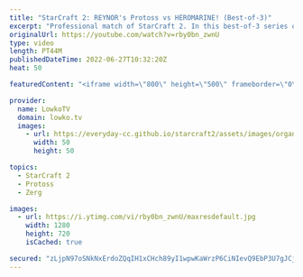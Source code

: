 ```yaml
---
title: "StarCraft 2: REYNOR's Protoss vs HEROMARINE! (Best-of-3)"
excerpt: "Professional match of StarCraft 2. In this best-of-3 series of Protoss versus Terran, we see a variety of playstyles from both players. While game number one is a quick and dirty match, the rest of the series is very impressive gameplay. Reynor's Protoss is quickly becoming better and better...  Support"
originalUrl: https://youtube.com/watch?v=rby0bn_zwnU
type: video
length: PT44M
publishedDateTime: 2022-06-27T10:32:20Z
heat: 50

featuredContent: "<iframe width=\"800\" height=\"500\" frameborder=\"0\" src=\"https://www.youtube.com/embed/rby0bn_zwnU\" allow=\"accelerometer; autoplay; encrypted-media; gyroscope; picture-in-picture\" allowfullscreen></iframe>"

provider:
  name: LowkoTV
  domain: lowko.tv
  images:
    - url: https://everyday-cc.github.io/starcraft2/assets/images/organizations/lowko.tv-50x50.jpg
      width: 50
      height: 50

topics:
  - StarCraft 2
  - Protoss
  - Zerg

images:
  - url: https://i.ytimg.com/vi/rby0bn_zwnU/maxresdefault.jpg
    width: 1280
    height: 720
    isCached: true

secured: "zLjpN97oSNkNxErdoZQqIH1xCHch89yI1wpwKaWrzP6CiNIevQ9EbP3U7gJCjBWFBXhB0K9NvLbLuePFMQPxtgZXz6KdAniuZeRwgg01qk3bM8lf+Q6HQYrr9AmRalHfLXdhGDiLpBW46syaUdwlkxqPG06/T2xN5jK8xPgwktVIh0Lw1Kt5WIda7/8zQWEAZ6KwWRXOhZjUYhHNbY/vStht9tjekqKAgBrFwdMPqDLmfh7ocadEzK7t9giVb9fy5IT3Mq78gH5KTTAue+PMd1w5bggK3i0pHwQUKI87RUtlmRyMdPD7EH70sent5jaavZgOOxIEpTW7sYdwsuqRtZ9OlsjGvfiGB0yr2nNPW+BUW5Y8aQ3G2PUpnR3Uq4yJQew3u/OiZ8jswcqDoUSKPG2MSGtTiidxGOtK+Yyq3Dc=;i9RbtoH5TCr43hhhbr1rew=="
---
```


